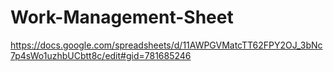 # Work-Management-Sheet
https://docs.google.com/spreadsheets/d/11AWPGVMatcTT62FPY2OJ_3bNc7p4sWo1uzhbUCbtt8c/edit#gid=781685246
